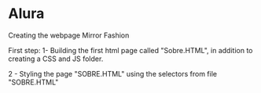 # Alura
 Creating the webpage Mirror Fashion

 First step: 
 1- Building the first html page called "Sobre.HTML", in addition to creating a CSS and JS folder.

 2 - Styling the page "SOBRE.HTML" using the selectors from file "SOBRE.HTML"

 